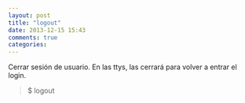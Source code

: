 ```yaml
---
layout: post
title: "logout"
date: 2013-12-15 15:43
comments: true
categories: 
---
```

Cerrar sesión de usuario. En las ttys, las cerrará para volver a entrar el login.

>$ logout

